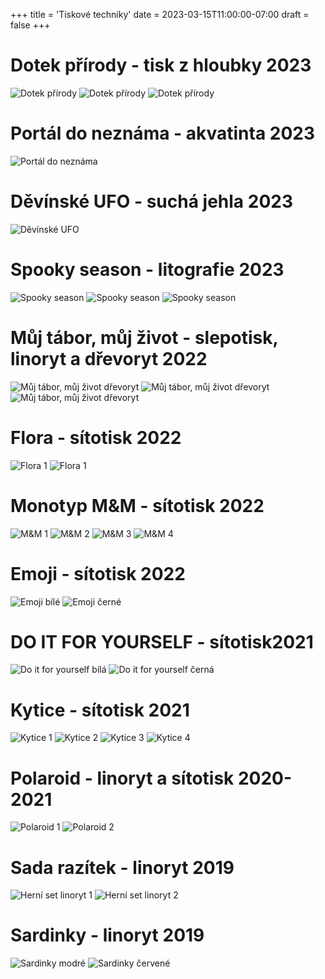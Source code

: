 +++
title = 'Tiskové techniky'
date = 2023-03-15T11:00:00-07:00
draft = false
+++

# Dotek přírody - tisk z hloubky 2023

![Dotek přírody](src/17.material1.jpg)
![Dotek přírody](src/17.material3.jpg)
![Dotek přírody](src/17.material2.jpg)

# Portál do neznáma - akvatinta 2023

![Portál do neznáma](src/16.aquatint.jpg)

# Děvínské UFO - suchá jehla 2023

 ![Děvínské UFO](src/15.suchajehla.jpg)

# Spooky season - litografie 2023

 ![Spooky season](src/12.litografie.jpg)
 ![Spooky season](src/13.litografie.jpg)
 ![Spooky season](src/14.litografie.jpg)

# Můj tábor, můj život - slepotisk, linoryt a dřevoryt 2022

![Můj tábor, můj život dřevoryt](src/11.drevoryt.jpg)
![Můj tábor, můj život dřevoryt](src/09.linoryt.jpg)
![Můj tábor, můj život dřevoryt](src/10.linoryt.jpg)

# Flora - sítotisk 2022

![Flora 1](src/08.sitotisk_01.jpg)
![Flora 1](src/08.sitotisk_02.jpg)

# Monotyp M&M - sítotisk 2022

![M&M 1](src/07.sitotisk_01.jpg)
![M&M 2](src/07.sitotisk_02.jpg)
![M&M 3](src/07.sitotisk_03.jpg)
![M&M 4](src/07.sitotisk_04.jpg)

# Emoji - sítotisk 2022

![Emoji bílé](src/06.sitotisk_01.jpg)
![Emoji černé](src/06.sitotisk_02.jpg)

# DO IT FOR YOURSELF - sítotisk2021

![Do it for yourself bílá](src/05.sitotisk_01.jpg)
![Do it for yourself černá](src/05.sitotisk_02.jpg)

# Kytice - sítotisk 2021

![Kytice 1](src/04.sitotisk_01.jpg)
![Kytice 2](src/04.sitotisk_02.jpg)
![Kytice 3](src/04.sitotisk_03.jpg)
![Kytice 4](src/04.sitotisk_04.jpg)

# Polaroid - linoryt a sítotisk 2020-2021

![Polaroid 1](src/03.polaroid_01.jpg)
![Polaroid 2](src/03.polaroid_02.jpg)

# Sada razítek - linoryt 2019

![Herní set linoryt 1](src/02.razitka_01.jpg)
![Herní set linoryt 2](src/02.razitka_02.jpg)

# Sardinky - linoryt 2019

![Sardinky modré](src/01.sardinky_01.jpg)
![Sardinky červené](src/01.sardinky_02.jpg)
